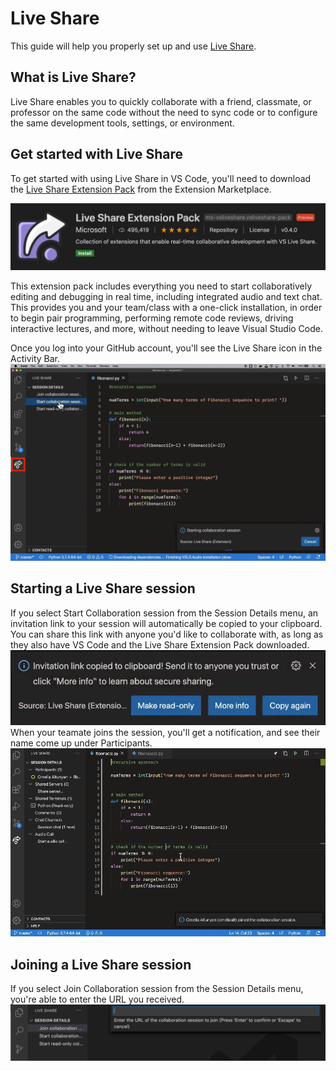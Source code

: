 # Live Share

This guide will help you properly set up and use [Live Share](https://code.visualstudio.com/learn/collaboration/live-share).

## What is Live Share?

Live Share enables you to quickly collaborate with a friend, classmate, or professor on the same code without the need to sync code or to configure the same development tools, settings, or environment.

## Get started with Live Share

To get started with using Live Share in VS Code, you'll need to download the [Live Share Extension Pack](https://marketplace.visualstudio.com/items?itemName=MS-vsliveshare.vsliveshare-pack) from the Extension Marketplace.
<!-- add a image from images/livesharepack.png-->
![Live Share Extension Pack](../img/liveshare-extension-pack.png)

This extension pack includes everything you need to start collaboratively editing and debugging in real time, including integrated audio and text chat. This provides you and your team/class with a one-click installation, in order to begin pair programming, performing remote code reviews, driving interactive lectures, and more, without needing to leave Visual Studio Code.

Once you log into your GitHub account, you'll see the Live Share icon in the Activity Bar.
![Live Share Icon](../img/liveshare-icon.png)

## Starting a Live Share session

If you select Start Collaboration session from the Session Details menu, an invitation link to your session will automatically be copied to your clipboard. You can share this link with anyone you'd like to collaborate with, as long as they also have VS Code and the Live Share Extension Pack downloaded.
![liveshare-invitation](../img/liveshare-invitation.png)
When your teamate joins the session, you'll get a notification, and see their name come up under Participants.
![liveshare-joined](../img/liveshare-joined.png)

## Joining a Live Share session

If you select Join Collaboration session from the Session Details menu, you're able to enter the URL you received.
![liveshare-join-session](../img/liveshare-join-session.png)
